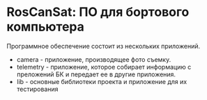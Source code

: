 # RosCanSat: ПО для бортового компьютера

Программное обеспечение состоит из нескольких приложений.
- camera    - приложение, производящее фото съемку.
- telemetry - приложение, которое собирает информацию с преложений БК и передает ее в другие приложения.
- lib       - основные библиотеки проекта и приложение для их тестирования
